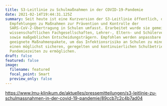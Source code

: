 ```yaml
---
title: S3-Leitlinie zu Schulmaßnahmen in der COVID-19-Pandemie
date: 2021-02-14T19:44:31.125Z
summary: Seit heute ist eine Kurzversion der S3-Leitlinie öffentlich, die
  Empfehlungen zu Maßnahmen zur Prävention und Kontrolle der
  SARS-CoV-2-Übertragung in Schulen umfasst. Erarbeitet wurde sie gemeinsam von
  wissenschaftlichen Fachgesellschaften, Lehrer-, Eltern- und Schülerverbänden
  sowie maßgeblichen Entscheidungsträgern. Empfohlen werden anpassbare und
  geeignete Maßnahmenpakete, um das Infektionsrisiko an Schulen zu mindern und
  einen möglichst sicheren, geregelten und kontinuierlichen Schulbetrieb in
  Pandemiezeiten zu ermöglichen.
draft: false
featured: false
image:
  filename: featured
  focal_point: Smart
  preview_only: false
---
```

https://www.lmu-klinikum.de/aktuelles/pressemitteilungen/s3-leitlinie-zu-schulmassnahmen-in-der-covid-19-pandemie/89ccb7c2c4b7ad04